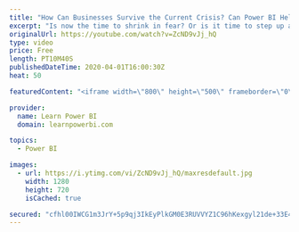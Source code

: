 ```yaml
---
title: "How Can Businesses Survive the Current Crisis? Can Power BI Help?"
excerpt: "Is now the time to shrink in fear? Or is it time to step up and be a leader for your business? 👉 Go to http://www.PowerBIBizHelp.com/ for help.  The current crisis is severe, but it would not last forever. What can you do, to not only survive now, but thrive once we emerge from this crisis?  Can Power"
originalUrl: https://youtube.com/watch?v=ZcND9vJj_hQ
type: video
price: Free
length: PT10M40S
publishedDateTime: 2020-04-01T16:00:30Z
heat: 50

featuredContent: "<iframe width=\"800\" height=\"500\" frameborder=\"0\" src=\"https://www.youtube.com/embed/ZcND9vJj_hQ\" allow=\"accelerometer; autoplay; encrypted-media; gyroscope; picture-in-picture\" allowfullscreen></iframe>"

provider:
  name: Learn Power BI
  domain: learnpowerbi.com

topics:
  - Power BI

images:
  - url: https://i.ytimg.com/vi/ZcND9vJj_hQ/maxresdefault.jpg
    width: 1280
    height: 720
    isCached: true

secured: "cfhl00IWCG1m3JrY+5p9qj3IkEyPlkGM0E3RUVVYZ1C96hKexgyl21de+33E4zikH+JbeoAJXbCNZbyUKyloxLe+jv/wPfMyq/rliJP6/3kfPFagVYQDctsX4efnSr4EZKV3y3/easy/OYt1zhgbJk+eSMpjkduYls2akYXyVx0VOHTT+zo7hwfs4OVhcuQ3ZOkIyOGX2NlLzXHdwy/Rs7C2OIrcTcJ2a5lZubJGdEAx0iUa0+sd/Vm4w637LThQyF2GRKha3O7zXNNDf8rJQq3WCZYaParQinD0qJTh8B3e8dnewmwlJN51ZqpHLW0FVfhgATHHoxBbfQt0cqZQ7ZbkIkS4u+8y7NwjViSMyTfc0fjzsxWDRqi4QqVn+NDAmgdu5RxZFERTo3QlZvqZU7SQT3gCw8/tz8FUY59wv5Q=;UpYA0BiBdHWcp7HtANweqw=="
---
```


